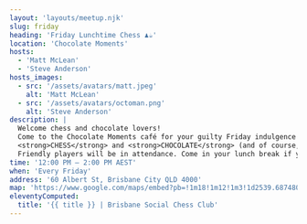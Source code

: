 ```yaml
---
layout: 'layouts/meetup.njk'
slug: friday
heading: 'Friday Lunchtime Chess ♟️☕'
location: 'Chocolate Moments'
hosts:
  - 'Matt McLean'
  - 'Steve Anderson'
hosts_images:
  - src: '/assets/avatars/matt.jpeg'
    alt: 'Matt McLean'
  - src: '/assets/avatars/octoman.png'
    alt: 'Steve Anderson'
description: |
  Welcome chess and chocolate lovers!
  Come to the Chocolate Moments café for your guilty Friday indulgence of your two vices / virtues:
  <strong>CHESS</strong> and <strong>CHOCOLATE</strong> (and of course, coffee).
  Friendly players will be in attendance. Come in your lunch break if you work in the city.
time: '12:00 PM – 2:00 PM AEST'
when: 'Every Friday'
address: '60 Albert St, Brisbane City QLD 4000'
map: 'https://www.google.com/maps/embed?pb=!1m18!1m12!1m3!1d2539.6874803269684!2d153.0253031739199!3d-27.47265011682911!2m3!1f0!2f0!3f0!3m2!1i1024!2i768!4f13.1!3m3!1m2!1s0x6b915a1ae093eae7%3A0x3817604ff19d74fd!2s60%20Albert%20St%2C%20Brisbane%20City%20QLD%204000%2C%20Australia!5e1!3m2!1sen!2sin!4v1759688936112!5m2!1sen!2sin'
eleventyComputed:
  title: '{{ title }} | Brisbane Social Chess Club'
---
```

